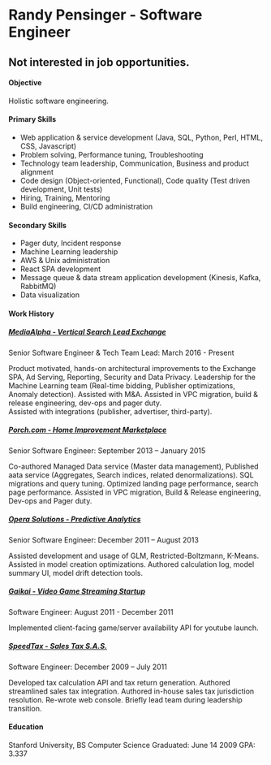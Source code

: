 # Randy Pensinger - Software Engineer

## Not interested in job opportunities.

#### Objective
Holistic software engineering.

#### Primary Skills
* Web application & service development (Java, SQL, Python, Perl, HTML, CSS, Javascript)
* Problem solving, Performance tuning, Troubleshooting
* Technology team leadership, Communication, Business and product alignment
* Code design (Object-oriented, Functional), Code quality (Test driven development, Unit tests)
* Hiring, Training, Mentoring
* Build engineering, CI/CD administration

#### Secondary Skills
* Pager duty, Incident response
* Machine Learning leadership
* AWS & Unix administration
* React SPA development
* Message queue & data stream application development (Kinesis, Kafka, RabbitMQ)
* Data visualization

#### Work History

##### [MediaAlpha - Vertical Search Lead Exchange](https://www.linkedin.com/company/mediaalpha/)
Senior Software Engineer & Tech Team Lead: March 2016 - Present


Product motivated, hands-on architectural improvements to the Exchange SPA, Ad Serving, Reporting, Security and Data Privacy.
Leadership for the Machine Learning team (Real-time bidding, Publisher optimizations, Anomaly detection).
Assisted with M&A.
Assisted in VPC migration, build & release engineering, dev-ops and pager duty.  
Assisted with integrations (publisher, advertiser, third-party).

##### [Porch.com - Home Improvement Marketplace](https://en.wikipedia.org/wiki/Porch_%28company%29)
Senior Software Engineer: September 2013 – January 2015


Co-authored Managed Data service (Master data management), Published aata service (Aggregates, Search indices, related denormalizations).
SQL migrations and query tuning.
Optimized landing page performance, search page performance.
Assisted in VPC migration, Build & Release engineering, Dev-ops and Pager duty.  

##### [Opera Solutions - Predictive Analytics](https://www.linkedin.com/company/operasolutions/)
Senior Software Engineer: December 2011 – August 2013 


Assisted development and usage of GLM, Restricted-Boltzmann, K-Means.
Assisted in model creation optimizations.
Authored calculation log, model summary UI, model drift detection tools.

##### [Gaikai - Video Game Streaming Startup](https://en.wikipedia.org/wiki/Gaikai)
Software Engineer: August 2011 - December 2011


Implemented client-facing game/server availability API for youtube launch.

##### [SpeedTax - Sales Tax S.A.S.](https://en.wikipedia.org/wiki/SpeedTax)
Software Engineer: December 2009 – July 2011 


Developed tax calculation API and tax return generation.
Authored streamlined sales tax integration.
Authored in-house sales tax jurisdiction resolution.
Re-wrote web console.
Briefly lead team during leadership transition.

#### Education
Stanford University, BS Computer Science
Graduated: June 14 2009 
GPA: 3.337
